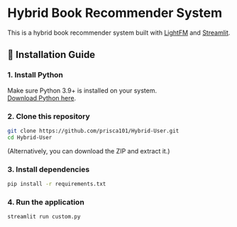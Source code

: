 # Hybrid Book Recommender System

This is a hybrid book recommender system built with [LightFM](https://making.lyst.com/lightfm/docs/home.html) and [Streamlit](https://streamlit.io/).  

## 🚀 Installation Guide

### 1. Install Python
Make sure Python 3.9+ is installed on your system.  
[Download Python here](https://www.python.org/downloads/).

### 2. Clone this repository
```bash
git clone https://github.com/prisca101/Hybrid-User.git
cd Hybrid-User
```
(Alternatively, you can download the ZIP and extract it.)

### 3. Install dependencies
```bash
pip install -r requirements.txt
```

### 4. Run the application
```bash
streamlit run custom.py
```
